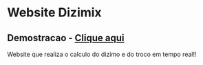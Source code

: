 # Website Dizimix
## Demostracao - [Clique aqui](https://cledsonb.github.io/Dizimix/)

Website que realiza o calculo do dizimo e do troco em tempo real!!

